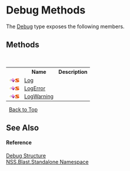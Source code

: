 # Debug Methods
 

The <a href="d3322ed8-9bfc-dc56-5fd8-617a346bbf3a">Debug</a> type exposes the following members.


## Methods
&nbsp;<table><tr><th></th><th>Name</th><th>Description</th></tr><tr><td>![Public method](media/pubmethod.gif "Public method")![Static member](media/static.gif "Static member")</td><td><a href="2fc193d5-ee5b-408f-235e-476643364013">Log</a></td><td /></tr><tr><td>![Public method](media/pubmethod.gif "Public method")![Static member](media/static.gif "Static member")</td><td><a href="bb20914a-e2c4-9004-28cc-59f9e0cb83e7">LogError</a></td><td /></tr><tr><td>![Public method](media/pubmethod.gif "Public method")![Static member](media/static.gif "Static member")</td><td><a href="7180505e-ddd5-ab2a-9b88-ad3203e9be31">LogWarning</a></td><td /></tr></table>&nbsp;
<a href="#debug-methods">Back to Top</a>

## See Also


#### Reference
<a href="d3322ed8-9bfc-dc56-5fd8-617a346bbf3a">Debug Structure</a><br /><a href="527694ae-dd41-3334-e017-544f5a810383">NSS.Blast.Standalone Namespace</a><br />